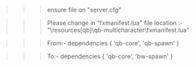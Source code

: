 >>> ensure file on "server.cfg"


>>> Please change in "fxmanifest.lua"
>>> file location :- "\resources\[qb]\qb-multicharacter\fxmanifest.lua"

>>> From:-
dependencies {
    'qb-core',
    'qb-spawn'
}

>>> To:-
dependencies {
    'qb-core',
    'bw-spawn'
}
